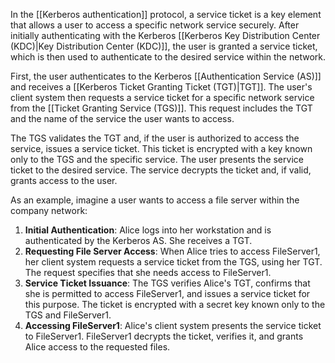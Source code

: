 In the [[Kerberos authentication]] protocol, a service ticket is a key element that allows a user to access a specific network service securely. After initially authenticating with the Kerberos [[Kerberos Key Distribution Center (KDC)|Key Distribution Center (KDC)]], the user is granted a service ticket, which is then used to authenticate to the desired service within the network.

First, the user authenticates to the Kerberos [[Authentication Service (AS)]] and receives a [[Kerberos Ticket Granting Ticket (TGT)|TGT]]. The user's client system then requests a service ticket for a specific network service from the [[Ticket Granting Service (TGS)]]. This request includes the TGT and the name of the service the user wants to access.

The TGS validates the TGT and, if the user is authorized to access the service, issues a service ticket. This ticket is encrypted with a key known only to the TGS and the specific service. The user presents the service ticket to the desired service. The service decrypts the ticket and, if valid, grants access to the user.

As an example, imagine a user wants to access a file server within the company network:

1. **Initial Authentication**: Alice logs into her workstation and is authenticated by the Kerberos AS. She receives a TGT.
2. **Requesting File Server Access**: When Alice tries to access FileServer1, her client system requests a service ticket from the TGS, using her TGT. The request specifies that she needs access to FileServer1.
3. **Service Ticket Issuance**: The TGS verifies Alice's TGT, confirms that she is permitted to access FileServer1, and issues a service ticket for this purpose. The ticket is encrypted with a secret key known only to the TGS and FileServer1.
4. **Accessing FileServer1**: Alice's client system presents the service ticket to FileServer1. FileServer1 decrypts the ticket, verifies it, and grants Alice access to the requested files.

